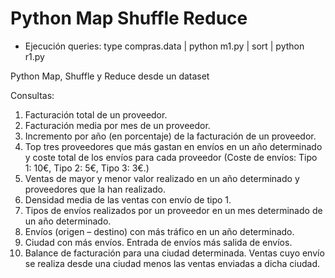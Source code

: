 # Python Map Shuffle Reduce

* Ejecución queries:
type compras.data | python m1.py | sort | python r1.py

Python Map, Shuffle y Reduce desde un dataset

Consultas:
1. Facturación total de un proveedor.
2. Facturación media por mes de un proveedor.
3. Incremento por año (en porcentaje) de la facturación de un proveedor.
4. Top tres proveedores que más gastan en envíos en un año determinado y coste total de los
envíos para cada proveedor (Coste de envíos: Tipo 1: 10€, Tipo 2: 5€, Tipo 3: 3€.)
5. Ventas de mayor y menor valor realizado en un año determinado y proveedores que la han
realizado.
6. Densidad media de las ventas con envío de tipo 1.
7. Tipos de envíos realizados por un proveedor en un mes determinado de un año
determinado.
8. Envíos (origen – destino) con más tráfico en un año determinado.
9. Ciudad con más envíos. Entrada de envíos más salida de envíos.
10. Balance de facturación para una ciudad determinada. Ventas cuyo envío se realiza desde una
ciudad menos las ventas enviadas a dicha ciudad.